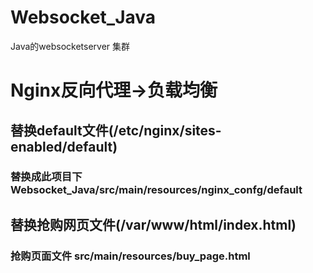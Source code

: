 # Websocket_Java
Java的websocketserver 集群

# Nginx反向代理->负载均衡
## 替换default文件(/etc/nginx/sites-enabled/default)
### 替换成此项目下 Websocket_Java/src/main/resources/nginx_confg/default
## 替换抢购网页文件(/var/www/html/index.html)
### 抢购页面文件 src/main/resources/buy_page.html
